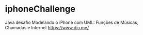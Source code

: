 # iphoneChallenge
Java desafio Modelando o iPhone com UML: Funções de Músicas, Chamadas e Internet https://www.dio.me/
